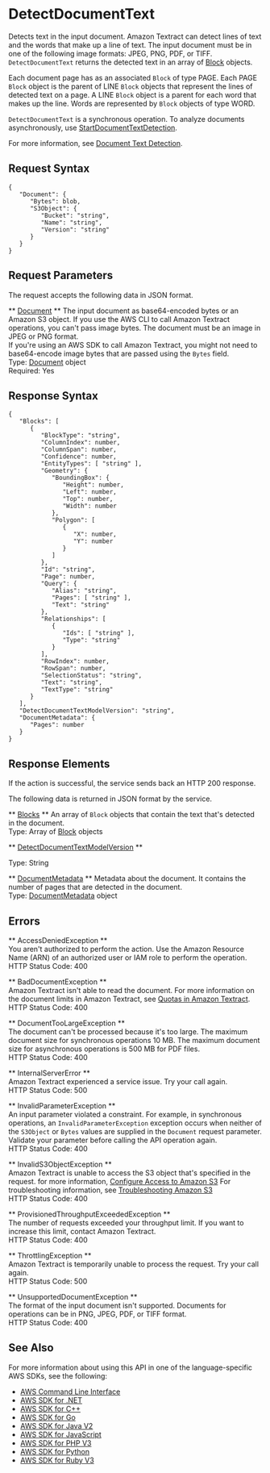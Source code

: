 # DetectDocumentText<a name="API_DetectDocumentText"></a>

Detects text in the input document\. Amazon Textract can detect lines of text and the words that make up a line of text\. The input document must be in one of the following image formats: JPEG, PNG, PDF, or TIFF\. `DetectDocumentText` returns the detected text in an array of [Block](API_Block.md) objects\. 

Each document page has as an associated `Block` of type PAGE\. Each PAGE `Block` object is the parent of LINE `Block` objects that represent the lines of detected text on a page\. A LINE `Block` object is a parent for each word that makes up the line\. Words are represented by `Block` objects of type WORD\.

 `DetectDocumentText` is a synchronous operation\. To analyze documents asynchronously, use [StartDocumentTextDetection](API_StartDocumentTextDetection.md)\.

For more information, see [Document Text Detection](https://docs.aws.amazon.com/textract/latest/dg/how-it-works-detecting.html)\.

## Request Syntax<a name="API_DetectDocumentText_RequestSyntax"></a>

```
{
   "Document": { 
      "Bytes": blob,
      "S3Object": { 
         "Bucket": "string",
         "Name": "string",
         "Version": "string"
      }
   }
}
```

## Request Parameters<a name="API_DetectDocumentText_RequestParameters"></a>

The request accepts the following data in JSON format\.

 ** [Document](#API_DetectDocumentText_RequestSyntax) **   <a name="Textract-DetectDocumentText-request-Document"></a>
The input document as base64\-encoded bytes or an Amazon S3 object\. If you use the AWS CLI to call Amazon Textract operations, you can't pass image bytes\. The document must be an image in JPEG or PNG format\.  
If you're using an AWS SDK to call Amazon Textract, you might not need to base64\-encode image bytes that are passed using the `Bytes` field\.   
Type: [Document](API_Document.md) object  
Required: Yes

## Response Syntax<a name="API_DetectDocumentText_ResponseSyntax"></a>

```
{
   "Blocks": [ 
      { 
         "BlockType": "string",
         "ColumnIndex": number,
         "ColumnSpan": number,
         "Confidence": number,
         "EntityTypes": [ "string" ],
         "Geometry": { 
            "BoundingBox": { 
               "Height": number,
               "Left": number,
               "Top": number,
               "Width": number
            },
            "Polygon": [ 
               { 
                  "X": number,
                  "Y": number
               }
            ]
         },
         "Id": "string",
         "Page": number,
         "Query": { 
            "Alias": "string",
            "Pages": [ "string" ],
            "Text": "string"
         },
         "Relationships": [ 
            { 
               "Ids": [ "string" ],
               "Type": "string"
            }
         ],
         "RowIndex": number,
         "RowSpan": number,
         "SelectionStatus": "string",
         "Text": "string",
         "TextType": "string"
      }
   ],
   "DetectDocumentTextModelVersion": "string",
   "DocumentMetadata": { 
      "Pages": number
   }
}
```

## Response Elements<a name="API_DetectDocumentText_ResponseElements"></a>

If the action is successful, the service sends back an HTTP 200 response\.

The following data is returned in JSON format by the service\.

 ** [Blocks](#API_DetectDocumentText_ResponseSyntax) **   <a name="Textract-DetectDocumentText-response-Blocks"></a>
An array of `Block` objects that contain the text that's detected in the document\.  
Type: Array of [Block](API_Block.md) objects

 ** [DetectDocumentTextModelVersion](#API_DetectDocumentText_ResponseSyntax) **   <a name="Textract-DetectDocumentText-response-DetectDocumentTextModelVersion"></a>
  
Type: String

 ** [DocumentMetadata](#API_DetectDocumentText_ResponseSyntax) **   <a name="Textract-DetectDocumentText-response-DocumentMetadata"></a>
Metadata about the document\. It contains the number of pages that are detected in the document\.  
Type: [DocumentMetadata](API_DocumentMetadata.md) object

## Errors<a name="API_DetectDocumentText_Errors"></a>

 ** AccessDeniedException **   
You aren't authorized to perform the action\. Use the Amazon Resource Name \(ARN\) of an authorized user or IAM role to perform the operation\.  
HTTP Status Code: 400

 ** BadDocumentException **   
Amazon Textract isn't able to read the document\. For more information on the document limits in Amazon Textract, see [Quotas in Amazon Textract](limits.md)\.  
HTTP Status Code: 400

 ** DocumentTooLargeException **   
The document can't be processed because it's too large\. The maximum document size for synchronous operations 10 MB\. The maximum document size for asynchronous operations is 500 MB for PDF files\.  
HTTP Status Code: 400

 ** InternalServerError **   
Amazon Textract experienced a service issue\. Try your call again\.  
HTTP Status Code: 500

 ** InvalidParameterException **   
An input parameter violated a constraint\. For example, in synchronous operations, an `InvalidParameterException` exception occurs when neither of the `S3Object` or `Bytes` values are supplied in the `Document` request parameter\. Validate your parameter before calling the API operation again\.  
HTTP Status Code: 400

 ** InvalidS3ObjectException **   
Amazon Textract is unable to access the S3 object that's specified in the request\. for more information, [Configure Access to Amazon S3](https://docs.aws.amazon.com/AmazonS3/latest/dev/s3-access-control.html) For troubleshooting information, see [Troubleshooting Amazon S3](https://docs.aws.amazon.com/AmazonS3/latest/dev/troubleshooting.html)   
HTTP Status Code: 400

 ** ProvisionedThroughputExceededException **   
The number of requests exceeded your throughput limit\. If you want to increase this limit, contact Amazon Textract\.  
HTTP Status Code: 400

 ** ThrottlingException **   
Amazon Textract is temporarily unable to process the request\. Try your call again\.  
HTTP Status Code: 500

 ** UnsupportedDocumentException **   
The format of the input document isn't supported\. Documents for operations can be in PNG, JPEG, PDF, or TIFF format\.  
HTTP Status Code: 400

## See Also<a name="API_DetectDocumentText_SeeAlso"></a>

For more information about using this API in one of the language\-specific AWS SDKs, see the following:
+  [AWS Command Line Interface](https://docs.aws.amazon.com/goto/aws-cli/textract-2018-06-27/DetectDocumentText) 
+  [AWS SDK for \.NET](https://docs.aws.amazon.com/goto/DotNetSDKV3/textract-2018-06-27/DetectDocumentText) 
+  [AWS SDK for C\+\+](https://docs.aws.amazon.com/goto/SdkForCpp/textract-2018-06-27/DetectDocumentText) 
+  [AWS SDK for Go](https://docs.aws.amazon.com/goto/SdkForGoV1/textract-2018-06-27/DetectDocumentText) 
+  [AWS SDK for Java V2](https://docs.aws.amazon.com/goto/SdkForJavaV2/textract-2018-06-27/DetectDocumentText) 
+  [AWS SDK for JavaScript](https://docs.aws.amazon.com/goto/AWSJavaScriptSDK/textract-2018-06-27/DetectDocumentText) 
+  [AWS SDK for PHP V3](https://docs.aws.amazon.com/goto/SdkForPHPV3/textract-2018-06-27/DetectDocumentText) 
+  [AWS SDK for Python](https://docs.aws.amazon.com/goto/boto3/textract-2018-06-27/DetectDocumentText) 
+  [AWS SDK for Ruby V3](https://docs.aws.amazon.com/goto/SdkForRubyV3/textract-2018-06-27/DetectDocumentText) 